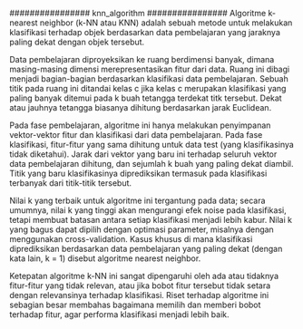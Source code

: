 ################
knn_algorithm
################
Algoritme k-nearest neighbor (k-NN atau KNN) adalah sebuah metode untuk melakukan klasifikasi terhadap objek berdasarkan data pembelajaran yang jaraknya paling dekat dengan objek tersebut.

Data pembelajaran diproyeksikan ke ruang berdimensi banyak, dimana masing-masing dimensi merepresentasikan fitur dari data. Ruang ini dibagi menjadi bagian-bagian berdasarkan klasifikasi data pembelajaran. Sebuah titik pada ruang ini ditandai kelas c jika kelas c merupakan klasifikasi yang paling banyak ditemui pada k buah tetangga terdekat titk tersebut. Dekat atau jauhnya tetangga biasanya dihitung berdasarkan jarak Euclidean.

Pada fase pembelajaran, algoritme ini hanya melakukan penyimpanan vektor-vektor fitur dan klasifikasi dari data pembelajaran. Pada fase klasifikasi, fitur-fitur yang sama dihitung untuk data test (yang klasifikasinya tidak diketahui). Jarak dari vektor yang baru ini terhadap seluruh vektor data pembelajaran dihitung, dan sejumlah k buah yang paling dekat diambil. Titik yang baru klasifikasinya diprediksikan termasuk pada klasifikasi terbanyak dari titik-titik tersebut.

Nilai k yang terbaik untuk algoritme ini tergantung pada data; secara umumnya, nilai k yang tinggi akan mengurangi efek noise pada klasifikasi, tetapi membuat batasan antara setiap klasifikasi menjadi lebih kabur. Nilai k yang bagus dapat dipilih dengan optimasi parameter, misalnya dengan menggunakan cross-validation. Kasus khusus di mana klasifikasi diprediksikan berdasarkan data pembelajaran yang paling dekat (dengan kata lain, k = 1) disebut algoritme nearest neighbor.

Ketepatan algoritme k-NN ini sangat dipengaruhi oleh ada atau tidaknya fitur-fitur yang tidak relevan, atau jika bobot fitur tersebut tidak setara dengan relevansinya terhadap klasifikasi. Riset terhadap algoritme ini sebagian besar membahas bagaimana memilih dan memberi bobot terhadap fitur, agar performa klasifikasi menjadi lebih baik.

